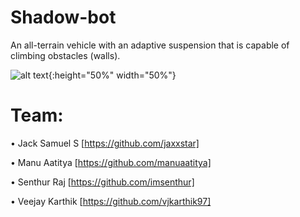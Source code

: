 # Shadow-bot
An all-terrain vehicle with an adaptive suspension that is capable of climbing obstacles (walls).

![alt text](https://github.com/spider-tronix/shadow-bot/blob/master/design/renders/shadowBot.jpg){:height="50%" width="50%"}

# Team:
  
  • Jack Samuel S [https://github.com/jaxxstar] 
  
  • Manu Aatitya [https://github.com/manuaatitya]  
  
  • Senthur Raj [https://github.com/imsenthur]
  
  • Veejay Karthik [https://github.com/vjkarthik97]
